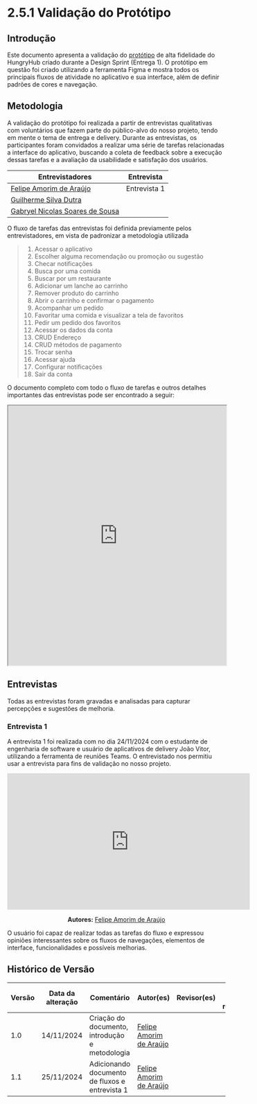 # 2.5.1 Validação do Protótipo

## Introdução

Este documento apresenta a validação do [protótipo](https://unbarqdsw2024-2.github.io/2024.2_G7_Entrega_Entrega_01/#/Base/DesignSprint/Prototipo) de alta fidelidade do HungryHub criado durante a Design Sprint (Entrega 1). O protótipo em questão foi criado utilizando a ferramenta Figma e mostra todos os principais fluxos de atividade no aplicativo e sua interface, além de definir padrões de cores e navegação. 

## Metodologia

A validação do protótipo foi realizada a partir de entrevistas qualitativas com voluntários que fazem parte do público-alvo do nosso projeto, tendo em mente o tema de entrega e delivery. Durante as entrevistas, os participantes foram convidados a realizar uma série de tarefas relacionadas a interface do aplicativo, buscando a coleta de feedback sobre a execução dessas tarefas e a avaliação da usabilidade e satisfação dos usuários.

| Entrevistadores | Entrevista |
|--|--|
| [Felipe Amorim de Araújo](https://github.com/lipeaaraujo) | Entrevista 1 |
| [Guilherme Silva Dutra](https://github.com/GuiDutra21) |  |
| [Gabryel Nicolas Soares de Sousa](https://github.com/gabryelns) |  |

O fluxo de tarefas das entrevistas foi definida previamente pelos entrevistadores, em vista de padronizar a metodologia utilizada

> 1. Acessar o aplicativo
> 2. Escolher alguma recomendação ou promoção ou sugestão
> 3. Checar notificações
> 4. Busca por uma comida
> 5. Buscar por um restaurante
> 6. Adicionar um lanche ao carrinho
> 7. Remover produto do carrinho
> 8. Abrir o carrinho e confirmar o pagamento
> 9. Acompanhar um pedido
> 10. Favoritar uma comida e visualizar a tela de favoritos
> 11. Pedir um pedido dos favoritos
> 12. Acessar os dados da conta
> 13. CRUD Endereço
> 14. CRUD métodos de pagamento
> 15. Trocar senha
> 16. Acessar ajuda
> 17. Configurar notificações
> 18. Sair da conta

O documento completo com todo o fluxo de tarefas e outros detalhes importantes das entrevistas pode ser encontrado a seguir:

<iframe src="https://drive.google.com/file/d/1kMJcRWDQr1LUmXHES8ywdbjq2Jrvwpj5/preview" width="100%" height="600px"></iframe>

## Entrevistas

Todas as entrevistas foram gravadas e analisadas para capturar percepções e sugestões de melhoria.

### Entrevista 1

A entrevista 1 foi realizada com no dia 24/11/2024 com o estudante de engenharia de software e usuário de aplicativos de delivery João Vitor, utilizando a ferramenta de reuniões Teams. O entrevistado nos permitiu usar a entrevista para fins de validação no nosso projeto.

<center>

<iframe width="560" height="315" src="https://www.youtube.com/embed/Z6O8Yvl5boU?si=hkoIaDLTTTuwH8r2" title="YouTube video player" frameborder="0" allow="accelerometer; autoplay; clipboard-write; encrypted-media; gyroscope; picture-in-picture; web-share" referrerpolicy="strict-origin-when-cross-origin" allowfullscreen></iframe>

**Autores:** [Felipe Amorim de Araújo](https://github.com/lipeaaraujo)

</center>

O usuário foi capaz de realizar todas as tarefas do fluxo e expressou opiniões interessantes sobre os fluxos de navegações, elementos de interface, funcionalidades e possíveis melhorias.

<!-- adicionar aqui as entrevistas -->

## Histórico de Versão

| Versão | Data da alteração | Comentário | Autor(es) | Revisor(es) | Data de revisão |
|--------|-----------|-----------|-----------|-------------|-------------|
| 1.0 | 14/11/2024 | Criação do documento, introdução e metodologia | [Felipe Amorim de Araújo](https://github.com/lipeaaraujo) |  |  |
| 1.1 | 25/11/2024 | Adicionando documento de fluxos e entrevista 1 | [Felipe Amorim de Araújo](https://github.com/lipeaaraujo) |  |  |